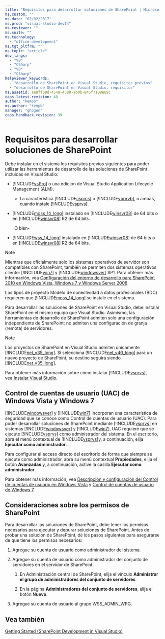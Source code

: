 ```yaml
---
title: "Requisitos para desarrollar soluciones de SharePoint | Microsoft Docs"
ms.custom: ""
ms.date: "02/02/2017"
ms.prod: "visual-studio-dev14"
ms.reviewer: ""
ms.suite: ""
ms.technology: 
  - "office-development"
ms.tgt_pltfrm: ""
ms.topic: "article"
dev_langs: 
  - "VB"
  - "CSharp"
  - "VB"
  - "CSharp"
helpviewer_keywords: 
  - "desarrollo de SharePoint en Visual Studio, requisitos previos"
  - "desarrollo de SharePoint en Visual Studio, requisitos"
ms.assetid: ae8ff69d-4540-4380-ab0b-845f7108e89c
caps.latest.revision: 40
author: "kempb"
ms.author: "kempb"
manager: "ghogen"
caps.handback.revision: 39
---
```

# Requisitos para desarrollar soluciones de SharePoint
  Debe instalar en el sistema los requisitos previos siguientes para poder utilizar las herramientas de desarrollo de las soluciones de SharePoint incluidas en Visual Studio:  
  
-   [!INCLUDE[vsPro](../sharepoint/includes/vspro-md.md)] o una edición de Visual Studio Application Lifecycle Management \(ALM\).  
  
    -   La característica [!INCLUDE[csprcs](../sharepoint/includes/csprcs-md.md)] o [!INCLUDE[vbprvb](../sharepoint/includes/vbprvb-md.md)], o ambas, cuando instale [!INCLUDE[vsprvs](../sharepoint/includes/vsprvs-md.md)].  
  
-   [!INCLUDE[moss_14_long](../sharepoint/includes/moss-14-long-md.md)] instalado en [!INCLUDE[winsvr08](../sharepoint/includes/winsvr08-md.md)] de 64 bits o en [!INCLUDE[winsvr08](../sharepoint/includes/winsvr08-md.md)] R2 de 64 bits.  
  
     \-O bien\-  
  
-   [!INCLUDE[wss_14_long](../sharepoint/includes/wss-14-long-md.md)] instalado en [!INCLUDE[winsvr08](../sharepoint/includes/winsvr08-md.md)] de 64 bits o en [!INCLUDE[winsvr08](../sharepoint/includes/winsvr08-md.md)] R2 de 64 bits.  
  
> [!NOTE]  
>  Mientras que oficialmente solo los sistemas operativos de servidor son compatibles con SharePoint, también se permiten dos sistemas operativos cliente: [!INCLUDE[win7](../sharepoint/includes/win7-md.md)] y [!INCLUDE[windowsver](../sharepoint/includes/windowsver-md.md)] SP1.  Para obtener más información, vea [Configuración del entorno de desarrollo para SharePoint 2010 en Windows Vista, Windows 7 y Windows Server 2008](http://go.microsoft.com/fwlink/?LinkID=164557).  
  
 Los tipos de proyecto Modelo de conectividad a datos profesionales \(BDC\) requieren que [!INCLUDE[moss_14_long](../sharepoint/includes/moss-14-long-md.md)] se instale en el sistema.  
  
 Para desarrollar las soluciones de SharePoint en Visual Studio, debe instalar SharePoint en el mismo equipo que Visual Studio.  Asimismo, las herramientas de desarrollo de SharePoint admiten solo una configuración independiente de SharePoint; no admiten una configuración de granja \(remota\) de servidores.  
  
> [!NOTE]  
>  Los proyectos de SharePoint en Visual Studio admiten únicamente [!INCLUDE[net_v35_long](../sharepoint/includes/net-v35-long-md.md)].  Si selecciona [!INCLUDE[net_v40_long](../sharepoint/includes/net-v40-long-md.md)] para un nuevo proyecto de SharePoint, su destino seguirá siendo [!INCLUDE[net_v35_long](../sharepoint/includes/net-v35-long-md.md)].  
  
 Para obtener más información sobre cómo instalar [!INCLUDE[vsprvs](../sharepoint/includes/vsprvs-md.md)], vea [Instalar Visual Studio](../Topic/Installing%20Visual%20Studio.md).  
  
## Control de cuentas de usuario \(UAC\) de Windows Vista y Windows 7  
 [!INCLUDE[windowsver](../sharepoint/includes/windowsver-md.md)] y [!INCLUDE[win7](../sharepoint/includes/win7-md.md)] incorporan una característica de seguridad que se conoce como Control de cuentas de usuario \(UAC\).  Para poder desarrollar soluciones de SharePoint mediante [!INCLUDE[vsprvs](../sharepoint/includes/vsprvs-md.md)] en sistemas [!INCLUDE[windowsver](../sharepoint/includes/windowsver-md.md)] y [!INCLUDE[win7](../sharepoint/includes/win7-md.md)], UAC requiere que se ejecute [!INCLUDE[vsprvs](../sharepoint/includes/vsprvs-md.md)] como administrador del sistema.  En el escritorio, abra el menú contextual de [!INCLUDE[vsprvs](../sharepoint/includes/vsprvs-md.md)]y, a continuación, elija **Ejecutar como administrador**.  
  
 Para configurar el acceso directo del escritorio de forma que siempre se ejecute como administrador, abra su menú contextual **Propiedades**, elija el botón **Avanzadas** y, a continuación, active la casilla **Ejecutar como administrador**.  
  
 Para obtener más información, vea [Descripción y configuración del Control de cuentas de usuario en Windows Vista](http://go.microsoft.com/fwlink/?LinkID=156476) y [Control de cuentas de usuario de Windows 7](http://go.microsoft.com/fwlink/?LinkId=177523).  
  
## Consideraciones sobre los permisos de SharePoint  
 Para desarrollar las soluciones de SharePoint, debe tener los permisos necesarios para ejecutar y depurar soluciones de SharePoint.  Antes de probar una solución de SharePoint, dé los pasos siguientes para asegurarse de que tiene los permisos necesarios:  
  
1.  Agregue su cuenta de usuario como administrador del sistema.  
  
2.  Agregue su cuenta de usuario como administrador del conjunto de servidores en el servidor de SharePoint.  
  
    1.  En Administración central de SharePoint, elija el vínculo **Administrar el grupo de administradores del conjunto de servidores**.  
  
    2.  En la página **Administradores del conjunto de servidores**, elija el botón **Nuevo**.  
  
3.  Agregue su cuenta de usuario al grupo WSS\_ADMIN\_WPG.  
  
## Vea también  
 [Getting Started &#40;SharePoint Development in Visual Studio&#41;](../sharepoint/getting-started-sharepoint-development-in-visual-studio.md)  
  
  